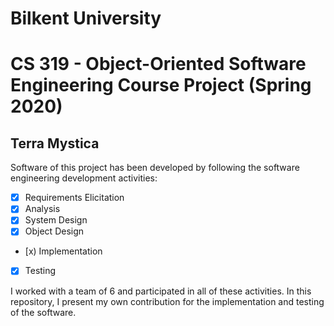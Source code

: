 # Bilkent University
# CS 319 - Object-Oriented Software Engineering Course Project (Spring 2020)

## Terra Mystica

Software of this project has been developed by following the software engineering development activities:
- [x] Requirements Elicitation
- [x] Analysis
- [x] System Design
- [x] Object Design
- [x) Implementation
- [x] Testing

I worked with a team of 6 and participated in all of these activities. In this repository, I present my own contribution for the implementation and testing of the software.